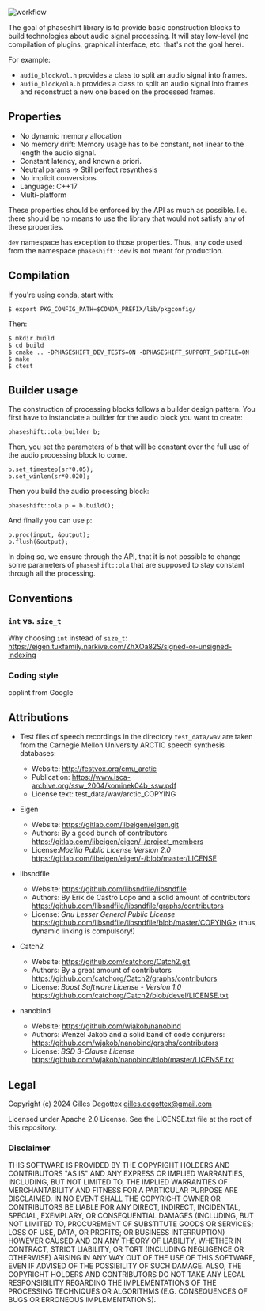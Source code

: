 ![workflow](https://github.com/gillesdegottex/phaseshift/actions/workflows/cmake-multi-platform.yml/badge.svg)

The goal of phaseshift library is to provide basic construction blocks to build technologies about audio signal processing.
It will stay low-level (no compilation of plugins, graphical interface, etc. that's not the goal here).

For example:
* `audio_block/ol.h` provides a class to split an audio signal into frames.
* `audio_block/ola.h` provides a class to split an audio signal into frames and reconstruct a new one based on the processed frames.


## Properties
* No dynamic memory allocation
* No memory drift: Memory usage has to be constant, not linear to the length the audio signal.
* Constant latency, and known a priori.
* Neutral params -> Still perfect resynthesis
* No implicit conversions
* Language: C++17
* Multi-platform

These properties should be enforced by the API as much as possible. I.e. there should be no means to use the library that would not satisfy any of these properties.

`dev` namespace has exception to those properties.
Thus, any code used from the namespace `phaseshift::dev` is not meant for production.

## Compilation

If you're using conda, start with:

    $ export PKG_CONFIG_PATH=$CONDA_PREFIX/lib/pkgconfig/

Then:

    $ mkdir build
    $ cd build
    $ cmake .. -DPHASESHIFT_DEV_TESTS=ON -DPHASESHIFT_SUPPORT_SNDFILE=ON
    $ make
    $ ctest


## Builder usage

The construction of processing blocks follows a builder design pattern.
You first have to instanciate a builder for the audio block you want to create:

    phaseshift::ola_builder b;

Then, you set the parameters of `b` that will be constant over the full use of the audio processing block to come.

    b.set_timestep(sr*0.05);
    b.set_winlen(sr*0.020);

Then you build the audio processing block:

    phaseshift::ola p = b.build();

And finally you can use `p`:

    p.proc(input, &output);
    p.flush(&output);

In doing so, we ensure through the API, that it is not possible to change some parameters of `phaseshift::ola` that are supposed to stay constant through all the processing.


## Conventions
### `int` vs. `size_t`
Why choosing `int` instead of `size_t`:
https://eigen.tuxfamily.narkive.com/ZhXOa82S/signed-or-unsigned-indexing

### Coding style
cpplint from Google

## Attributions

* Test files of speech recordings in the directory `test_data/wav` are taken from the Carnegie Mellon University ARCTIC speech synthesis databases:
    * Website: http://festvox.org/cmu_arctic
    * Publication: https://www.isca-archive.org/ssw_2004/kominek04b_ssw.pdf
    * License text: test_data/wav/arctic_COPYING

* Eigen
    * Website: https://gitlab.com/libeigen/eigen.git
    * Authors: By a good bunch of contributors https://gitlab.com/libeigen/eigen/-/project_members
    * License:*Mozilla Public License Version 2.0* https://gitlab.com/libeigen/eigen/-/blob/master/LICENSE

* libsndfile
    * Website: https://github.com/libsndfile/libsndfile
    * Authors: By Erik de Castro Lopo and a solid amount of contributors https://github.com/libsndfile/libsndfile/graphs/contributors
    * License: *Gnu Lesser General Public License* https://github.com/libsndfile/libsndfile/blob/master/COPYING> (thus, dynamic linking is compulsory!)

* Catch2
    * Website: https://github.com/catchorg/Catch2.git
    * Authors: By a great amount of contributors https://github.com/catchorg/Catch2/graphs/contributors
    * License: *Boost Software License - Version 1.0* https://github.com/catchorg/Catch2/blob/devel/LICENSE.txt

* nanobind
    * Website: https://github.com/wjakob/nanobind
    * Authors: Wenzel Jakob and a solid band of code conjurers: https://github.com/wjakob/nanobind/graphs/contributors
    * License: *BSD 3-Clause License* https://github.com/wjakob/nanobind/blob/master/LICENSE.txt

## Legal

Copyright (c) 2024 Gilles Degottex gilles.degottex@gmail.com

Licensed under Apache 2.0 License.
See the LICENSE.txt file at the root of this repository.

### Disclaimer

THIS SOFTWARE IS PROVIDED BY THE COPYRIGHT HOLDERS AND CONTRIBUTORS "AS IS" AND ANY EXPRESS OR IMPLIED WARRANTIES, INCLUDING, BUT NOT LIMITED TO, THE IMPLIED WARRANTIES OF MERCHANTABILITY AND FITNESS FOR A PARTICULAR PURPOSE ARE DISCLAIMED. IN NO EVENT SHALL THE COPYRIGHT OWNER OR CONTRIBUTORS BE LIABLE FOR ANY DIRECT, INDIRECT, INCIDENTAL, SPECIAL, EXEMPLARY, OR CONSEQUENTIAL DAMAGES (INCLUDING, BUT NOT LIMITED TO, PROCUREMENT OF SUBSTITUTE GOODS OR SERVICES; LOSS OF USE, DATA, OR PROFITS; OR BUSINESS INTERRUPTION) HOWEVER CAUSED AND ON ANY THEORY OF LIABILITY, WHETHER IN CONTRACT, STRICT LIABILITY, OR TORT (INCLUDING NEGLIGENCE OR OTHERWISE) ARISING IN ANY WAY OUT OF THE USE OF THIS SOFTWARE, EVEN IF ADVISED OF THE POSSIBILITY OF SUCH DAMAGE. ALSO, THE COPYRIGHT HOLDERS AND CONTRIBUTORS DO NOT TAKE ANY LEGAL RESPONSIBILITY REGARDING THE IMPLEMENTATIONS OF THE PROCESSING TECHNIQUES OR ALGORITHMS (E.G. CONSEQUENCES OF BUGS OR ERRONEOUS IMPLEMENTATIONS).


